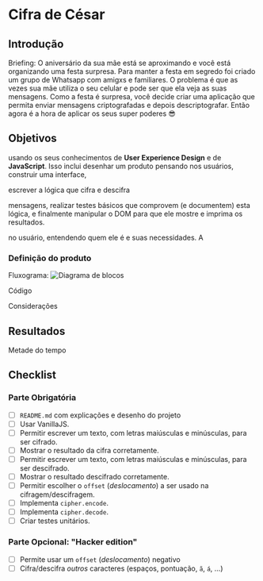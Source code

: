 # Cifra de César

## Introdução
Briefing: O aniversário da sua mãe está se aproximando e você está organizando uma festa
surpresa. Para manter a festa em segredo foi criado um grupo de Whatsapp com
amigxs e familiares. O problema é que as vezes sua mãe utiliza o seu celular
e pode ser que ela veja as suas mensagens. Como a festa é surpresa, você
decide criar uma aplicação que permita enviar mensagens criptografadas e depois
descriptografar. Então agora é a hora de aplicar os seus super poderes 😎


## Objetivos

usando os seus
conhecimentos de **User Experience Design** e de **JavaScript**. Isso
inclui desenhar um produto pensando nos usuários, construir uma interface,

escrever a lógica que cifra e descifra

mensagens, realizar testes básicos que comprovem (e documentem) esta lógica,
e finalmente manipular o DOM para que ele mostre e imprima os resultados.

no usuário, entendendo quem ele
é e suas necessidades. A

### Definição do produto

Fluxograma:
![Diagrama de blocos](https://uploaddeimagens.com.br/imagens/cipher_-_diagrama_de_blocos-png)

Código

Considerações

## Resultados
Metade do tempo
## Checklist

### Parte Obrigatória

* [ ] `README.md` com explicações e desenho do projeto
* [ ] Usar VanillaJS.
* [ ] Permitir escrever um texto, com letras maiúsculas e minúsculas, para ser
  cifrado.
* [ ] Mostrar o resultado da cifra corretamente.
* [ ] Permitir escrever um texto, com letras maiúsculas e minúsculas, para ser
  descifrado.
* [ ] Mostrar o resultado descifrado corretamente.
* [ ] Permitir escolher o `offset` (_deslocamento_) a ser usado na
  cifragem/descifragem.
* [ ] Implementa `cipher.encode`.
* [ ] Implementa `cipher.decode`.
* [ ] Criar testes unitários.

### Parte Opcional: "Hacker edition"

* [ ] Permite usar um `offset` (_deslocamento_) negativo
* [ ] Cifra/descifra _outros_ caracteres (espaços, pontuação, `ã`, `á`, ...)

